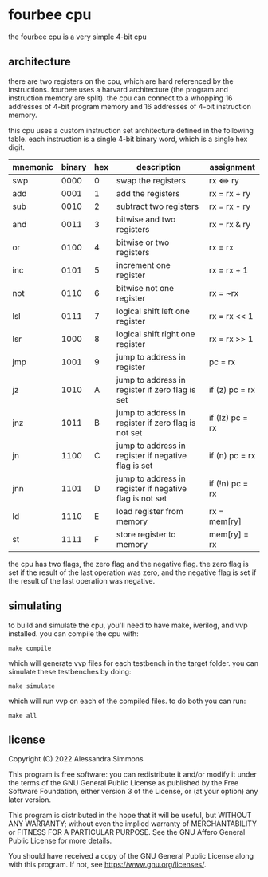 # fourbee cpu
the fourbee cpu is a very simple 4-bit cpu

## architecture
there are two registers on the cpu, which are hard referenced by the instructions. fourbee uses a harvard architecture (the program and instruction memory are split). the cpu can connect to a whopping 16 addresses of 4-bit program memory and 16 addresses of 4-bit instruction memory. 

this cpu uses a custom instruction set architecture defined in the following table. each instruction is a single 4-bit binary word, which is a single hex digit.

| mnemonic | binary | hex | description | assignment |
| --- | --- | --- | --- | --- |
| swp | 0000 | 0 | swap the registers | rx <=> ry |
| add | 0001 | 1 | add the registers | rx = rx + ry |
| sub | 0010 | 2 | subtract two registers | rx = rx - ry |
| and | 0011 | 3 | bitwise and two registers | rx = rx & ry |
| or | 0100 | 4 | bitwise or two registers | rx = rx | ry |
| inc | 0101 | 5 | increment one register | rx = rx + 1 |
| not | 0110 | 6 | bitwise not one register | rx = ~rx |
| lsl | 0111 | 7 | logical shift left one register | rx = rx << 1 |
| lsr | 1000 | 8 | logical shift right one register | rx = rx >> 1 |
| jmp | 1001 | 9 | jump to address in register | pc = rx |
| jz | 1010 | A | jump to address in register if zero flag is set | if (z) pc = rx |
| jnz | 1011 | B | jump to address in register if zero flag is not set | if (!z) pc = rx |
| jn | 1100 | C | jump to address in register if negative flag is set | if (n) pc = rx |
| jnn | 1101 | D | jump to address in register if negative flag is not set | if (!n) pc = rx |
| ld | 1110 | E | load register from memory | rx = mem[ry] |
| st | 1111 | F | store register to memory | mem[ry] = rx |

the cpu has two flags, the zero flag and the negative flag. the zero flag is set if the result of the last operation was zero, and the negative flag is set if the result of the last operation was negative.

## simulating
to build and simulate the cpu, you'll need to have make, iverilog, and vvp installed. you can compile the cpu with:
```
make compile
```
which will generate vvp files for each testbench in the target folder. you can simulate these testbenches by doing:
```
make simulate
```
which will run vvp on each of the compiled files. to do both you can run:
```
make all
```

## license

Copyright (C) 2022 Alessandra Simmons

This program is free software: you can redistribute it and/or modify it under the terms of the GNU General Public License as published by the Free Software Foundation, either version 3 of the License, or (at your option) any later version.

This program is distributed in the hope that it will be useful, but WITHOUT ANY WARRANTY; without even the implied warranty of MERCHANTABILITY or FITNESS FOR A PARTICULAR PURPOSE. See the GNU Affero General Public License for more details.

You should have received a copy of the GNU General Public License along with this program. If not, see https://www.gnu.org/licenses/.